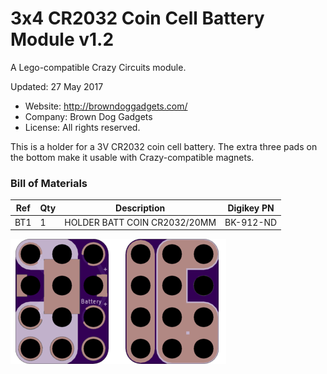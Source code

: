 <!--- start title --->
# 3x4 CR2032 Coin Cell Battery Module v1.2
A Lego-compatible Crazy Circuits module.

Updated: 27 May 2017
- Website: http://browndoggadgets.com/
- Company: Brown Dog Gadgets
- License: All rights reserved.

<!--- end title --->
This is a holder for a 3V CR2032 coin cell battery. The extra three pads on the bottom make it usable with Crazy-compatible magnets.

<!--- bom start --->
### Bill of Materials

|Ref|Qty|Description|Digikey PN|
|---|---|-----------|------|
|BT1|1|HOLDER BATT COIN CR2032/20MM|BK-912-ND|


<!--- bom end --->

![Gerber Preview](preview.png)

